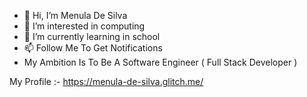 - 👋 Hi, I’m Menula De Silva
- 👀 I’m interested in computing
- 🌱 I’m currently learning in school
- 📫 Follow Me To Get Notifications
- My Ambition Is To Be A Software Engineer ( Full Stack Developer )

My Profile :- https://menula-de-silva.glitch.me/
